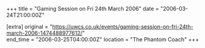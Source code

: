 +++
title = "Gaming Session on Fri 24th March 2006"
date = "2006-03-24T21:00:00Z"

[extra]
original = "https://uwcs.co.uk/events/gaming-session-on-fri-24th-march-2006-1474488977612/"    
end_time = "2006-03-25T04:00:00Z"
location = "The Phantom Coach"
+++



